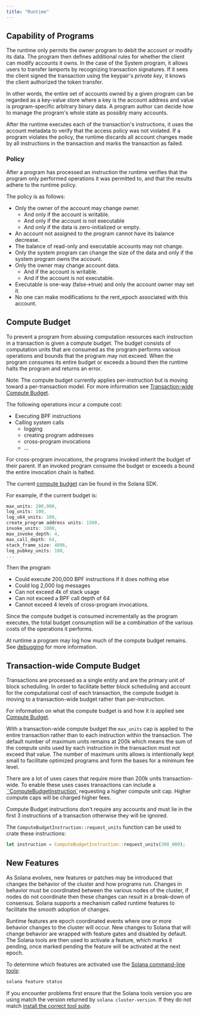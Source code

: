 ```yaml
---
title: "Runtime"
---
```


## Capability of Programs

The runtime only permits the owner program to debit the account or modify its
data. The program then defines additional rules for whether the client can
modify accounts it owns. In the case of the System program, it allows users to
transfer lamports by recognizing transaction signatures. If it sees the client
signed the transaction using the keypair's _private key_, it knows the client
authorized the token transfer.

In other words, the entire set of accounts owned by a given program can be
regarded as a key-value store where a key is the account address and value is
program-specific arbitrary binary data. A program author can decide how to
manage the program's whole state as possibly many accounts.

After the runtime executes each of the transaction's instructions, it uses the
account metadata to verify that the access policy was not violated. If a program
violates the policy, the runtime discards all account changes made by all
instructions in the transaction and marks the transaction as failed.

### Policy

After a program has processed an instruction the runtime verifies that the
program only performed operations it was permitted to, and that the results
adhere to the runtime policy.

The policy is as follows:

- Only the owner of the account may change owner.
  - And only if the account is writable.
  - And only if the account is not executable
  - And only if the data is zero-initialized or empty.
- An account not assigned to the program cannot have its balance decrease.
- The balance of read-only and executable accounts may not change.
- Only the system program can change the size of the data and only if the system
  program owns the account.
- Only the owner may change account data.
  - And if the account is writable.
  - And if the account is not executable.
- Executable is one-way (false->true) and only the account owner may set it.
- No one can make modifications to the rent_epoch associated with this account.

## Compute Budget

To prevent a program from abusing computation resources each instruction in a
transaction is given a compute budget. The budget consists of computation units
that are consumed as the program performs various operations and bounds that the
program may not exceed. When the program consumes its entire budget or exceeds a
bound then the runtime halts the program and returns an error.

Note: The compute budget currently applies per-instruction but is moving toward
a per-transaction model.  For more information see [Transaction-wide Compute
Budget](#transaction-wide-compute-buget).

The following operations incur a compute cost:

- Executing BPF instructions
- Calling system calls
  - logging
  - creating program addresses
  - cross-program invocations
  - ...

For cross-program invocations, the programs invoked inherit the budget of their
parent. If an invoked program consume the budget or exceeds a bound the entire
invocation chain is halted.

The current [compute
budget](https://github.com/solana-labs/solana/blob/0224a8b127ace4c6453dd6492a38c66cb999abd2/sdk/src/compute_budget.rs#L102)
can be found in the Solana SDK.

For example, if the current budget is:

```rust
max_units: 200,000,
log_units: 100,
log_u64_units: 100,
create_program address units: 1500,
invoke_units: 1000,
max_invoke_depth: 4,
max_call_depth: 64,
stack_frame_size: 4096,
log_pubkey_units: 100,
...
```

Then the program

- Could execute 200,000 BPF instructions if it does nothing else
- Could log 2,000 log messages
- Can not exceed 4k of stack usage
- Can not exceed a BPF call depth of 64
- Cannot exceed 4 levels of cross-program invocations.

Since the compute budget is consumed incrementally as the program executes, the
total budget consumption will be a combination of the various costs of the
operations it performs.

At runtime a program may log how much of the compute budget remains. See
[debugging](developing/on-chain-programs/debugging.md#monitoring-compute-budget-consumption)
for more information.

## Transaction-wide Compute Budget

Transactions are processed as a single entity and are the primary unit of block
scheduling.  In order to facilitate better block scheduling and account for the
computational cost of each transaction, the compute budget is moving to a
transaction-wide budget rather than per-instruction.

For information on what the compute budget is and how it is applied see [Compute
Budget](#compute-budget).

With a transaction-wide compute budget the `max_units` cap is applied to the
entire transaction rather than to each instruction within the transaction.  The
default number of maximum units remains at 200k which means the sum of the
compute units used by each instruction in the transaction must not exceed that
value. The number of maximum units allows is intentionally kept small to
facilitate optimized programs and form the bases for a minimum fee level.

There are a lot of uses cases that require more than 200k units
transaction-wide.  To enable these uses cases transactions can include a
[``ComputeBudgetInstruction`](https://github.com/solana-labs/solana/blob/0224a8b127ace4c6453dd6492a38c66cb999abd2/sdk/src/compute_budget.rs#L44)
requesting a higher compute unit cap.  Higher compute caps will be charged
higher fees.

Compute Budget instructions don't require any accounts and must lie in the first
3 instructions of a transaction otherwise they will be ignored.

The `ComputeBudgetInstruction::request_units` function can be used to crate
these instructions:

```rust
let instruction = ComputeBudgetInstruction::request_units(300_000);
```

## New Features

As Solana evolves, new features or patches may be introduced that changes the
behavior of the cluster and how programs run. Changes in behavior must be
coordinated between the various nodes of the cluster, if nodes do not coordinate
then these changes can result in a break-down of consensus. Solana supports a
mechanism called runtime features to facilitate the smooth adoption of changes.

Runtime features are epoch coordinated events where one or more behavior changes
to the cluster will occur. New changes to Solana that will change behavior are
wrapped with feature gates and disabled by default. The Solana tools are then
used to activate a feature, which marks it pending, once marked pending the
feature will be activated at the next epoch.

To determine which features are activated use the [Solana command-line
tools](cli/install-solana-cli-tools.md):

```bash
solana feature status
```

If you encounter problems first ensure that the Solana tools version you are
using match the version returned by `solana cluster-version`. If they do not
match [install the correct tool suite](cli/install-solana-cli-tools.md).
